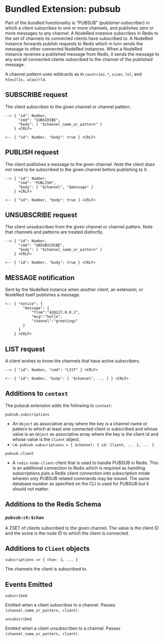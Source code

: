 # Bundled Extension: pubsub

Part of the bundled functionality is "PUBSUB" (publisher-subscriber) in which a
client subscribes to one or more channels, and publishes zero or more messages
to any channel.  A NodeRed instance subscribes in Redis to the set of channels
its connected clients have subscribed to. A NodeRed instance forwards publish
requests to Redis which in turn sends the message to other connected NodeRed
instances.  When a NodeRed instance receives a published message from Redis, it
sends the message to any and all connected clients subscribed to the channel of
the published message.

A channel *pattern* uses wildcards as in `countries.*`, `sizes.?xl`, and
`h[eu]llo, w[uo]rld`.

## SUBSCRIBE request

The client subscribes to the given channel or channel pattern.

    --> { "id": Number, 
          "cmd": "SUBSCRIBE", 
          "body": [ "$channel_name_or_pattern" ] 
        } <CRLF>

    <-- { "id": Number, "body": true } <CRLF>

## PUBLISH request

The client publishes a message to the given channel.  *Note* the client *does not* need
to be subscribed to the given channel before publishing to it.

    --> { "id": Number, 
          "cmd": "PUBLISH", 
          "body": [ "$channel", "$message" ] 
        } <CRLF>

    <-- { "id": Number, "body": true } <CRLF>

## UNSUBSCRIBE request

The client unsubscribes from the given channel or channel pattern.  Note that channels
and patterns are treated distinctly.

    --> { "id": Number, 
          "cmd": "UNSUBSCRIBE", 
          "body": [ "$channel_name_or_pattern" ] 
        } <CRLF>

    <-- { "id": Number, "body": true } <CRLF>

## MESSAGE notification

Sent by the NodeRed instance when another client, an extension, or NodeRed
itself publishes a message.  

    <-- { "notice": {
            "message": {
                "from":"42@127.0.0.1",
                "msg":"hello",
                "channel":"greetings"
            }
          }
        } <CRLF>

## LIST request

A client wishes to know the channels that have active subscribers.

    --> { "id": Number, "cmd": "LIST" } <CRLF>

    <-- { "id": Number, "body": [ "$channel", ... ] } <CRLF>

## Additions to `context`

The pubsub extension adds the following to `context`:

`pubsub.subscriptions`

* An `Object` as associative array where the key is a channel name or pattern 
  to which at least one connected client is subscribed and whose value is 
  an `Object` as associative array where the key is the client id and whose
  value is the `Client` object.
* i.e. `pubsub.subscriptions = { $channel: { id: Client, ... }, ... }`

`pubsub.client`

* A `redis-node-client` client that is used to handle PUBSUB in Redis. 
  This is an additional connection to Redis which is required as handling
  subscriptions puts a Redis client connection into subscription mode wherein
  only PUBSUB related commands may be issued.  The same database number as
  specified on the CLI is used for PUBSUB but it should not matter.

## Additions to the Redis Schema

### `pubsub:ch:$chan`

A ZSET of clients subscribed to the given channel. The value is the client
ID and the score is the node ID to which the client is connected.

## Additions to `Client` objects

`subscriptions => { chan: 1, ... }`

The channels the client is subscribed to.

## Events Emitted

`subscribed` 

Emitted when a client subscribes to a channel.
Passes `(channel_name_or_pattern, client)`.

`unsubscribed`

Emitted when a client unsubscribes to a channel.
Passes `(channel_name_or_pattern, client)`.

